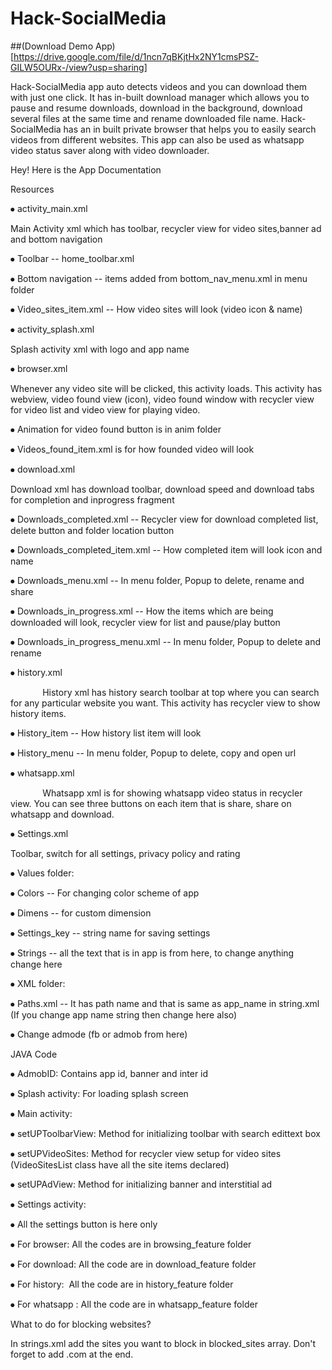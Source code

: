 # Hack-SocialMedia
##(Download Demo App)[https://drive.google.com/file/d/1ncn7qBKjtHx2NY1cmsPSZ-GILW5OURx-/view?usp=sharing]

Hack-SocialMedia app auto detects videos and you can download them with just one click. It has in-built download manager which allows you to pause and resume downloads, download in the background, download several files at the same time and rename downloaded file name. Hack-SocialMedia has an in built private browser that helps you to easily search videos from different websites. This app can also be used as whatsapp video status saver along with video downloader.


Hey! Here is  the App Documentation

Resources

⦁  activity_main.xml 

Main Activity xml which has toolbar, recycler view for video sites,banner ad and bottom navigation

⦁  Toolbar -- home_toolbar.xml 

⦁  Bottom navigation -- items added from bottom_nav_menu.xml in menu folder

⦁  Video_sites_item.xml -- How video sites will look (video icon & name)

⦁  activity_splash.xml

Splash activity xml with logo and app name

⦁  browser.xml

Whenever any video site will be clicked, this activity loads. This activity has webview, video found view (icon), video found window with recycler view for video list and video view for playing video.

⦁  Animation for video found button is in anim folder

⦁  Videos_found_item.xml is for how founded video will look

⦁  download.xml

Download xml has download toolbar, download speed and download tabs for completion and inprogress fragment

⦁  Downloads_completed.xml -- Recycler view for download completed list, delete button and folder location button

⦁  Downloads_completed_item.xml -- How completed item will look icon and name

⦁  Downloads_menu.xml -- In menu folder, Popup to delete, rename and share

⦁  Downloads_in_progress.xml -- How the items which are being downloaded will look, recycler view for list and pause/play button 

⦁  Downloads_in_progress_menu.xml -- In menu folder, Popup to delete and rename 

⦁  history.xml

             History xml has history search toolbar at top where you can search for any particular website you want. This activity has recycler view to show history items.

⦁  History_item -- How history list item will look 

⦁  History_menu -- In menu folder, Popup to delete, copy and open url

⦁  whatsapp.xml

             Whatsapp xml is for showing whatsapp video status in recycler view. You can see three buttons on each item that is share, share on whatsapp and download.

⦁  Settings.xml

Toolbar, switch for all settings, privacy policy and rating 

⦁  Values folder:

⦁  Colors -- For changing color scheme of app

⦁  Dimens -- for custom dimension 

⦁  Settings_key -- string name for saving settings

⦁  Strings -- all the text that is in app is from here, to change anything change here

⦁  XML folder:

⦁  Paths.xml -- It has path name and that is same as app_name in string.xml (If you change app name string then change here also)

⦁  Change admode (fb or admob from here)

JAVA Code

⦁  AdmobID: Contains app id, banner and inter id

⦁  Splash activity: For loading splash screen 

⦁  Main activity: 

⦁  setUPToolbarView: Method for initializing toolbar with search edittext box

⦁  setUPVideoSites: Method for recycler view setup for video sites (VideoSitesList class have all the site items declared)

⦁  setUPAdView: Method for initializing banner and interstitial ad

⦁  Settings activity:

⦁  All the settings button is here only

⦁  For browser: All the codes are in browsing_feature folder

⦁  For download: All the code are in download_feature folder

⦁  For history:  All the code are in history_feature folder

⦁  For whatsapp : All the code are in whatsapp_feature folder

What to do for blocking websites?

In strings.xml add the sites you want to block in blocked_sites array. Don't forget to add .com at the end.
